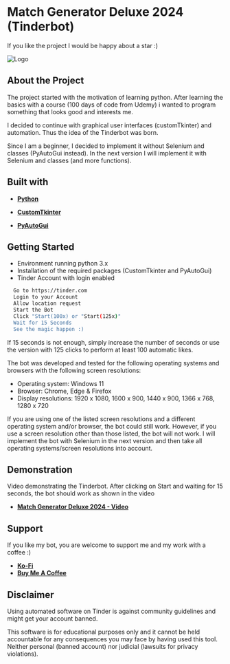 
# Match Generator Deluxe 2024 (Tinderbot)
If you like the project I would be happy about a star :)


![Logo](https://www.webhawk-design.com/wp-content/uploads/Screenshot.jpg)

## About the Project

The project started with the motivation of learning python. After learning the basics with a course (100 days of code from Udemy) i wanted to program something that looks good and interests me. 

I decided to continue with graphical user interfaces (customTkinter) and automation. Thus the idea of the Tinderbot was born. 

Since I am a beginner, I decided to implement it without Selenium and classes (PyAutoGui instead). In the next version I will implement it with Selenium and classes (and more functions).
## Built with

- [**Python**](https://www.python.org)

- [**CustomTkinter**](https://github.com/TomSchimansky/CustomTkinter)

- [**PyAutoGui**](https://pypi.org/project/PyAutoGUI)



## Getting Started

- Environment running python 3.x
- Installation of the required packages (CustomTkinter and PyAutoGui)
- Tinder Account with login enabled

```bash
  Go to https://tinder.com
  Login to your Account
  Allow location request
  Start the Bot
  Click "Start(100x) or "Start(125x)"
  Wait for 15 Seconds
  See the magic happen :)
```

If 15 seconds is not enough, simply increase the number of seconds or use the version with 125 clicks to perform at least 100 automatic likes.
    
The bot was developed and tested for the following operating systems and browsers with the following screen resolutions:

- Operating system: Windows 11
- Browser: Chrome, Edge & Firefox
- Display resolutions: 1920 x 1080, 1600 x 900, 1440 x 900, 1366 x 768, 1280 x 720

If you are using one of the listed screen resolutions and a different operating system and/or browser, the bot could still work. However, if you use a screen resolution other than those listed, the bot will not work. I will implement the bot with Selenium in the next version and then take all operating systems/screen resolutions into account.
## Demonstration

Video demonstrating the Tinderbot. After clicking on Start and waiting for 15 seconds, the bot should work as shown in the video

- [**Match Generator Deluxe 2024 - Video**](https://www.canva.com/design/DAF-NBDvwKo/UA8Hj7mIsZ1TCE81sOrwjg/view)

## Support

If you like my bot, you are welcome to support me and my work with a coffee :)

- [**Ko-Fi**](https://ko-fi.com/lovecoffeeandcoding)
- [**Buy Me A Coffee**](https://www.buymeacoffee.com/lovecoffeeandcoding)
## Disclaimer

Using automated software on Tinder is against community guidelines and might get your account banned.

This software is for educational purposes only and it cannot be held accountable for any consequences you may face by having used this tool. Neither personal (banned account) nor judicial (lawsuits for privacy violations).
